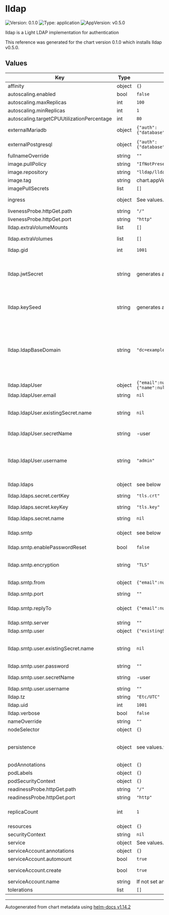 # lldap

<!-- The contents of this file is generated directly from the chart's values.yaml,
please make any edits there -->

![Version: 0.1.0](https://img.shields.io/badge/Version-0.1.0-informational?style=flat-square)
![Type: application](https://img.shields.io/badge/Type-application-informational?style=flat-square)
![AppVersion: v0.5.0](https://img.shields.io/badge/AppVersion-v0.5.0-informational?style=flat-square)

lldap is a Light LDAP implementation for authentication

This reference was generated for the chart version 0.1.0 which installs lldap v0.5.0.

<!-- markdownlint-disable -->

## Values

| Key | Type | Default | Description |
|-----|------|---------|-------------|
| affinity | object | `{}` |  |
| autoscaling.enabled | bool | `false` |  |
| autoscaling.maxReplicas | int | `100` |  |
| autoscaling.minReplicas | int | `1` |  |
| autoscaling.targetCPUUtilizationPercentage | int | `80` |  |
| externalMariadb | object | `{"auth":{"database":"lldap","host":"","password":"","port":3306,"username":""},"enabled":false}` | Enable and configure external mariadb database |
| externalPostgresql | object | `{"auth":{"database":"lldap","host":"","password":"","port":5432,"username":""},"enabled":false}` | - Enable and configure external postgresql database |
| fullnameOverride | string | `""` |  |
| image.pullPolicy | string | `"IfNotPresent"` | image pull policy |
| image.repository | string | `"lldap/lldap"` | image repository |
| image.tag | string | chart.appVersion | image tag |
| imagePullSecrets | list | `[]` |  |
| ingress | object | See values.yaml | Enable and configure ingress settings for the chart under this key. |
| livenessProbe.httpGet.path | string | `"/"` |  |
| livenessProbe.httpGet.port | string | `"http"` |  |
| lldap.extraVolumeMounts | list | `[]` |  |
| lldap.extraVolumes | list | `[]` | - define extra volumes and mounts for the ldap |
| lldap.gid | int | `1001` |  |
| lldap.jwtSecret | string | generates a 64 long alphanumeric string | Random secret for JWT signature. This secret should be random, and should be shared with application servers that need to consume the JWTs. Changing this secret will invalidate all user sessions and require them to re-login. |
| lldap.keySeed | string | generates a 64 long alphanumeric string | Seed to generate the server private key. This can be any random string, the recommendation is that it's at least 12 characters long. |
| lldap.ldapBaseDomain | string | `"dc=example,dc=com"` | Base DN for LDAP. This is usually your domain name, and is used as a namespace for your users. The choice is arbitrary, but will be needed to configure the LDAP integration with other services. The sample value is for "example.com", but you can extend it with as many "dc" as you want, and you don't actually need to own the domain name. |
| lldap.ldapUser | object | `{"email":null,"existingSecret":{"name":null},"ldapAdminForceReset":false,"secretName":null,"username":"admin"}` | LDAP admin user. For the LDAP interface. |
| lldap.ldapUser.email | string | `nil` | The email of the admin user. |
| lldap.ldapUser.existingSecret.name | string | `nil` | Existing secret containing the admin credentials If set, the admin user will be created using the values in the secret expects the keys "username", "password" |
| lldap.ldapUser.secretName | string | <release-name>-user | The secret to store the admin credentials in existingSecret will overrule this value |
| lldap.ldapUser.username | string | `"admin"` | The username of the admin user. a value of "admin" here will create the LDAP user "cn=admin,ou=people,dc=example,dc=com" (with ldapBaseDomain above). For the administration interface, this is the username. |
| lldap.ldaps | object | see below | Options to configure LDAPS |
| lldap.ldaps.secret.certKey | string | `"tls.crt"` | The key in the secret containing the certificate |
| lldap.ldaps.secret.keyKey | string | `"tls.key"` | The key in the secret containing the key |
| lldap.ldaps.secret.name | string | `nil` | The secret containing the certificate and key for the ldaps service |
| lldap.smtp | object | see below | Options to configure SMTP parameters ti sebd oasswird reset emails |
| lldap.smtp.enablePasswordReset | bool | `false` | Whether to enabled password reset via email, from LLDAP. |
| lldap.smtp.encryption | string | `"TLS"` | SMTP encryption type. valid values are "NONE" (no encryption), "TLS" or "STARTTLS" |
| lldap.smtp.from | object | `{"email":null,"name":""}` | The header field, optional: how the sender appears in the email. |
| lldap.smtp.port | string | `""` | SMTP port. |
| lldap.smtp.replyTo | object | `{"email":null,"name":""}` | The reply-to field, optional: where to send replies to. If not set, the from field is used (if set). |
| lldap.smtp.server | string | `""` | SMTP server. |
| lldap.smtp.user | object | `{"existingSecret":{"name":null},"password":"","secretName":"","username":""}` | SMTP user. |
| lldap.smtp.user.existingSecret.name | string | `nil` | Existing secret containing the admin credentials If set, the admin user will be created using the values in the secret expects the keys "username", "password" |
| lldap.smtp.user.password | string | `""` | The password of the smtp user. |
| lldap.smtp.user.secretName | string | <release-name>-user | The secret to store the smtp credentials in existingSecret will overrule this value |
| lldap.smtp.user.username | string | `""` | The SMPT user, usually your email address. |
| lldap.tz | string | `"Etc/UTC"` |  |
| lldap.uid | int | `1001` |  |
| lldap.verbose | bool | `false` | Tune the logging to be more verbose |
| nameOverride | string | `""` |  |
| nodeSelector | object | `{}` |  |
| persistence | object | see values.yaml | Persistence is only required if you are using the SQLite database (default). You can disable persistence if you select MariaDB or PostgreSQL. |
| podAnnotations | object | `{}` |  |
| podLabels | object | `{}` |  |
| podSecurityContext | object | `{}` |  |
| readinessProbe.httpGet.path | string | `"/"` |  |
| readinessProbe.httpGet.port | string | `"http"` |  |
| replicaCount | int | `1` | Number of lldap replicas. Do not increase this above 1 if you are using the SQLite backend. |
| resources | object | `{}` |  |
| securityContext | string | `nil` |  |
| service | object | See values.yaml | Configures service settings for the chart. |
| serviceAccount.annotations | object | `{}` | Annotations to add to the service account |
| serviceAccount.automount | bool | `true` |  |
| serviceAccount.create | bool | `true` | Specifies whether a service account should be created |
| serviceAccount.name | string | If not set and create is true, a name is generated using the fullname template | The name of the service account to use. |
| tolerations | list | `[]` |  |

<!-- markdownlint-enable -->

----------------------------------------------
Autogenerated from chart metadata using [helm-docs v1.14.2](https://github.com/norwoodj/helm-docs/releases/v1.14.2)
